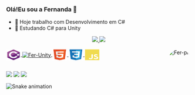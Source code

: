 ### Olá!Eu sou a Fernanda 👋

- 🔭 Hoje trabalho com Desenvolvimento em C#
- 🌱 Estudando C# para Unity 

<div align="center">
  <a href="https://github.com/fmsouzaa">
  <img height="180em" src="https://github-readme-stats.vercel.app/api?username=fmsouzaa&show_icons=true&theme=dark&include_all_commits=true&count_private=true"/>
  <img height="180em" src="https://github-readme-stats.vercel.app/api/top-langs/?username=fmsouzaa&layout=compact&langs_count=7&theme=dark"/>
</div>
<div style="display: inline_block"><br>
  <img align="center" alt="Fer-Csharp" height="30" width="40" src="https://raw.githubusercontent.com/devicons/devicon/master/icons/csharp/csharp-original.svg">
  <img align="center" alt="Fer-Unity" height="30" width="40" src="https://files.rubixdev.de/logos/unity.svg">
  <img align="center" alt="Fer-HTML" height="30" width="40" src="https://raw.githubusercontent.com/devicons/devicon/master/icons/html5/html5-original.svg">
  <img align="center" alt="Fer-CSS" height="30" width="40" src="https://raw.githubusercontent.com/devicons/devicon/master/icons/css3/css3-original.svg">
  <img align="center" alt="Fer-Js" height="30" width="40" src="https://raw.githubusercontent.com/devicons/devicon/master/icons/javascript/javascript-plain.svg">
  <img align="right" alt="Fer-pic" height="150" style="border-radius:50px;" src="https://picrew.me/shareImg/org/202206/338224_LB1N7lKG.png">
</div>
  
  ##
 
<div> 
  <a href="https://www.instagram.com/_fmsouza" target="_blank"><img src="https://img.shields.io/badge/-Instagram-%23E4405F?style=for-the-badge&logo=instagram&logoColor=white" target="_blank"></a>
 <a href="https://discordapp.com/users/345395864451153920" target="_blank"><img src="https://img.shields.io/badge/Discord-7289DA?style=for-the-badge&logo=discord&logoColor=white" target="_blank"></a> 
  <a href="https://www.linkedin.com/in/fernanda-ms" target="_blank"><img src="https://img.shields.io/badge/-LinkedIn-%230077B5?style=for-the-badge&logo=linkedin&logoColor=white" target="_blank"></a> 
 
  ![Snake animation](https://github.com/fmsouzaa/fmsouzaa/blob/output/github-contribution-grid-snake.svg)
  
</div>
